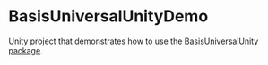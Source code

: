 # BasisUniversalUnityDemo

Unity project that demonstrates how to use the [BasisUniversalUnity package](https://github.com/atteneder/BasisUniversalUnity).
